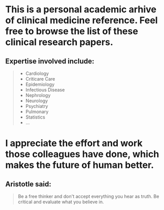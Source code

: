 # This is a personal academic arhive of clinical medicine reference. Feel free to browse the list of these clinical research papers.

## Expertise involved include:
> * Cardiology
> * Criticare Care
> * Epidemiology
> * Infectious Disease
> * Nephrology
> * Neurology
> * Psychiatry
> * Pulmonary
> * Statistics
> * ...

# I appreciate the effort and work those colleagues have done, which makes the future of human better.

## Aristotle said:
> Be a free thinker and don't accept everything you hear as truth. Be critical and evaluate what you believe in.
